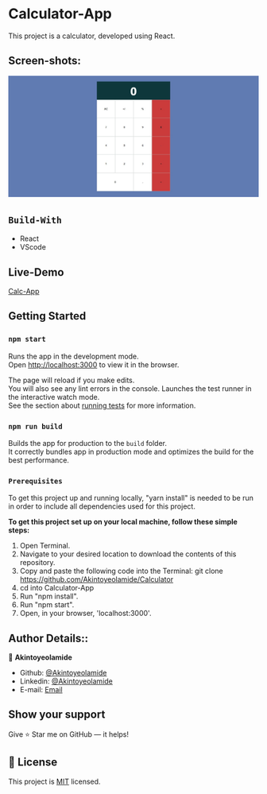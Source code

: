 # Calculator-App

This project is a calculator, developed using React.

## Screen-shots:
<img src="assets/img/calc.png">

## `Build-With`

- React
- VScode

## Live-Demo

[Calc-App](https://unruffled-hopper-1c930c.netlify.app//)

## Getting Started

### `npm start`

Runs the app in the development mode.\
Open [http://localhost:3000](http://localhost:3000) to view it in the browser.

The page will reload if you make edits.\
You will also see any lint errors in the console.
Launches the test runner in the interactive watch mode.\
See the section about [running tests](https://facebook.github.io/create-react-app/docs/running-tests) for more information.

### `npm run build`

Builds the app for production to the `build` folder.\
It correctly bundles app in production mode and optimizes the build for the best performance.

### `Prerequisites`

To get this project up and running locally, "yarn install" is needed to be run in order to include all dependencies used for this project.

**To get this project set up on your local machine, follow these simple steps:**

1. Open Terminal.
2. Navigate to your desired location to download the contents of this repository.
3. Copy and paste the following code into the Terminal: git clone https://github.com/Akintoyeolamide/Calculator
4. cd into Calculator-App
5. Run "npm install".
6. Run "npm start".
7. Open, in your browser, 'localhost:3000'.

## Author Details::

👤 **Akintoyeolamide**

- Github: [@Akintoyeolamide](https://github.com/Akintoyeolamide)
- Linkedin: [@Akintoyeolamide](https://www.linkedin.com/in/Akintoye-olamide/)
- E-mail: <a href="mailto:Akintoyeolamide500@gmail.com?subject=Hello Olamide!">Email</a>

## Show your support

Give ⭐ Star me on GitHub — it helps!

## 📝 License

This project is [MIT](lic.url) licensed.
